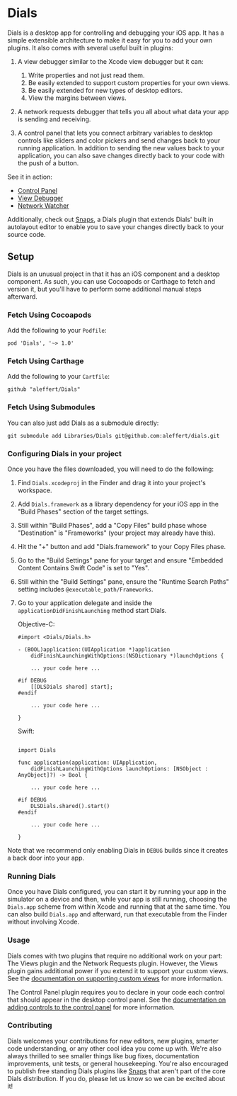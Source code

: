 # Dials
Dials is a desktop app for controlling and debugging your iOS app. It has a simple extensible architecture to make it easy for you to add your own plugins. It also comes with several useful built in plugins:

1. A view debugger similar to the Xcode view debugger but it can:
    1. Write properties and not just read them.
    2. Be easily extended to support custom properties for your own views.
    3. Be easily extended for new types of desktop editors.
    4. View the margins between views.

2. A network requests debugger that tells you all about what data your app is sending and receiving.

3. A control panel that lets you connect arbitrary variables to desktop controls like sliders and color pickers and send changes back to your running application. In addition to sending the new values back to your application, you can also save changes directly back to your code with the push of a button.

See it in action:

- [Control Panel](https://aleffert.github.io/dials/Documentation/control-panel.html?raw=true)
- [View Debugger](Documentation/views-plugin-example.mp4?raw=true)
- [Network Watcher](Documentation/network-requests-example.mp4?raw=true)

Additionally, check out [Snaps](http://github.com/aleffert/snaps/), a Dials plugin that extends Dials' built in autolayout editor to enable you to save your changes directly back to your source code.

## Setup

Dials is an unusual project in that it has an iOS component and a desktop component. As such, you can use Cocoapods or Carthage to fetch and version it, but you'll have to perform some additional manual steps afterward.

### Fetch Using Cocoapods

Add the following to your ``Podfile``:
```
pod 'Dials', '~> 1.0'
```

### Fetch Using Carthage

Add the following to your ``Cartfile``:
```
github "aleffert/Dials"
```

### Fetch Using Submodules

You can also just add Dials as a submodule directly:
```
git submodule add Libraries/Dials git@github.com:aleffert/dials.git
```

### Configuring Dials in your project

Once you have the files downloaded, you will need to do the following:

1. Find ``Dials.xcodeproj`` in the Finder and drag it into your project's workspace.
2. Add ``Dials.framework`` as a library dependency for your iOS app in the "Build Phases" section of the target settings.
3. Still within "Build Phases", add a "Copy Files" build phase whose "Destination" is "Frameworks" (your project may already have this).
4. Hit the "+" button and add "Dials.framework" to your Copy Files phase.
5. Go to the "Build Settings" pane for your target and ensure "Embedded Content Contains Swift Code" is set to "Yes".
6. Still within the "Build Settings" pane, ensure the "Runtime Search Paths" setting includes ``@executable_path/Frameworks``.
7. Go to your application delegate and inside the ``applicationDidFinishLaunching`` method start Dials.

    Objective-C:

    ```
    #import <Dials/Dials.h>

    - (BOOL)application:(UIApplication *)application 
        didFinishLaunchingWithOptions:(NSDictionary *)launchOptions {

        ... your code here ...

    #if DEBUG
        [[DLSDials shared] start];
    #endif

        ... your code here ...

    }
    ```

    Swift:
    ```

    import Dials

    func application(application: UIApplication, 
        didFinishLaunchingWithOptions launchOptions: [NSObject : AnyObject]?) -> Bool {

        ... your code here ...

    #if DEBUG
        DLSDials.shared().start()
    #endif

        ... your code here ...

    }
    ```
    
Note that we recommend only enabling Dials in ``DEBUG`` builds since it creates a back door into your app.

### Running Dials

Once you have Dials configured, you can start it by running your app in the simulator on a device and then, while your app is still running, choosing the ``Dials.app`` scheme from within Xcode and running that at the same time. You can also build ``Dials.app`` and afterward, run that executable from the Finder without involving Xcode.


### Usage

Dials comes with two plugins that require no additional work on your part: The Views plugin and the Network Requests plugin. However, the Views plugin gains additional power if you extend it to support your custom views. See the [documentation on supporting custom views](Documentation/custom-views.md) for more information.

The Control Panel plugin requires you to declare in your code each control that should appear in the desktop control panel. See the [documentation on adding controls to the control panel](Documentation/control-panel.md) for more information.


### Contributing

Dials welcomes your contributions for new editors, new plugins, smarter code understanding, or any other cool idea you come up with. We're also always thrilled to see smaller things like bug fixes, documentation improvements, unit tests, or general housekeeping. You're also encouraged to publish free standing Dials plugins like [Snaps](http://github.com/aleffert/snaps/) that aren't part of the core Dials distribution. If you do, please let us know so we can be excited about it!



